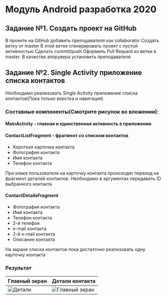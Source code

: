 # Модуль Android разработка 2020
## Задание №1. Создать проект на GitHub
В проекте на GitHub добавить преподавателя как collaborator
Создать ветку от master
В этой ветке сгенерировать проект с пустой активностью
Сделать commit/push
Оформить Pull Request из ветки в master. В качестве аппрувера установить преподавателя

## Задание №2. Single Activity приложение списка контактов

Необходимо реализовать Single Activity приложение списка контактов(Пока только верстка и навигация)

### Составные компоненты(Смотрите рисунок во вложении):
#### MainActivity - главная и единственная активность в приложении
#### ContactListFragment - фрагмент со списком контактов
 - Короткая карточка контакта
 - Фотография контакта
 - Имя контакта
 - Телефон контакта

При клике пользователя на карточку контакта происходит переход на фрагмент деталей контактов. Необходимо в аргументах передавать ID выбранного контакта
#### ContactDetailsFragment
 - Фотография контакта
 - Имя контакта
 - Телефон контакта
 - 2-й телефон
 - e-mail контакта
 - 2-й e-mail контакта
 - Описание контакта
 
На экране списка контактов пока достаточно реализовать одну карточку контакта
### Результат
| Главный экран | Детали контакта |
| ------ | ------ |
| ![Детали](https://i.imgur.com/wzEXaTm.jpg) |![Главный экран](https://i.imgur.com/rhFKsrB.jpg)
  